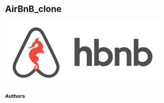 <h1>AirBnB_clone</h1>
<img src="https://github.com/fyga10/logo/blob/main/hbn.png"/>
<h3>Authors</h3>

<a hrf="https://github.com/anfepema700"></a>
<a hrf="https://github.com/fyga10"></a>